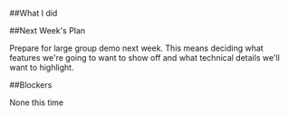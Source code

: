 ##What I did



##Next Week's Plan

Prepare for large group demo next week.  This means deciding what features we're going to want to show off and what technical details we'll want to highlight.

##Blockers

None this time